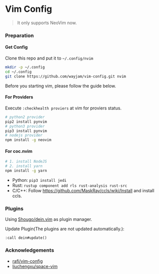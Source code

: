 # Vim Config

> It only supports NeoVim now.

### Preparation

#### Get Config

Clone this repo and put it to `~/.config/nvim`

```sh
mkdir -p ~/.config
cd ~/.config
git clone https://github.com/wayjam/vim-config.git nvim
```

Before you starting vim, please follow the guide below.

#### For Providers

Execute `:checkhealth proviers` at vim for proviers status.

```sh
# python2 provider
pip2 install pynvim
# python3 provider
pip3 install pynvim
# nodejs provider
npm install -g neovim
```

#### For coc.nvim

```sh
# 1. install NodeJS
# 2. install yarn
npm install -g yarn
```

- Python: `pip3 install jedi`
- Rust: `rustup component add rls rust-analysis rust-src`
- C/C++: Follow <https://github.com/MaskRay/ccls/wiki/Install> and install ccls.

### Plugins

Using [Shougo/dein.vim](https://github.com/Shougo/dein.vim) as plugin manager.

Update Plugin(The plugins are not updated automatically.):

```
:call dein#update()
```

### Acknowledgements

- [rafi/vim-config](https://github.com/rafi/vim-config)
- [liuchengxu/space-vim](https://github.com/liuchengxu/space-vim)
